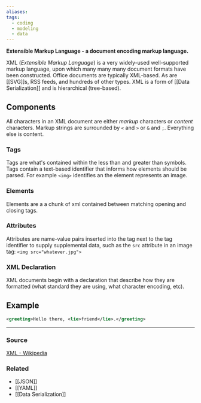```yaml
---
aliases: 
tags:
  - coding
  - modeling
  - data
---
```

**Extensible Markup Language - a document encoding markup language.**

XML (*Extensible Markup Language*) is a very widely-used well-supported markup language, upon which many many many document formats have been constructed. Office documents are typically XML-based. As are [[SVG]]s, RSS feeds, and hundreds of other types. XML is a form of [[Data Serialization]] and is hierarchical (tree-based).

## Components

All characters in an XML document are either *markup* characters or *content* characters. Markup strings are surrounded by `<` and `>` or `&` and `;`. Everything else is content.

### Tags

Tags are what's contained within the less than and greater than symbols. Tags contain a text-based identifier that informs how elements should be parsed. For example `<img>` identifies an the element represents an image.

### Elements

Elements are a a chunk of xml contained between matching opening and closing tags.

### Attributes

Attributes are name-value pairs inserted into the tag next to the tag identifier to supply supplemental data, such as the `src` attribute in an image tag: `<img src="whatever.jpg">`

### XML Declaration

XML documents begin with a declaration that describe how they are formatted (what standard they are using, what character encoding, etc).

## Example

```xml
<greeting>Hello there, <lie>friend</lie>.</greeting>
```

---

### Source

[XML - Wikipedia](https://en.wikipedia.org/wiki/XML)

### Related
- [[JSON]] 
- [[YAML]] 
- [[Data Serialization]]